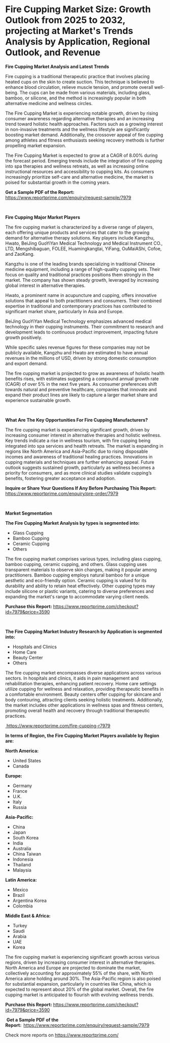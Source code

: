 <p><h1>Fire Cupping Market Size: Growth Outlook from 2025 to 2032, projecting at Market's Trends Analysis by Application, Regional Outlook, and Revenue</h1></p><p><strong>Fire Cupping Market Analysis and Latest Trends</strong></p>
<p><p>Fire cupping is a traditional therapeutic practice that involves placing heated cups on the skin to create suction. This technique is believed to enhance blood circulation, relieve muscle tension, and promote overall well-being. The cups can be made from various materials, including glass, bamboo, or silicone, and the method is increasingly popular in both alternative medicine and wellness circles.</p><p>The Fire Cupping Market is experiencing notable growth, driven by rising consumer awareness regarding alternative therapies and an increasing trend toward holistic health approaches. Factors such as a growing interest in non-invasive treatments and the wellness lifestyle are significantly boosting market demand. Additionally, the crossover appeal of fire cupping among athletes and fitness enthusiasts seeking recovery methods is further propelling market expansion.</p><p>The Fire Cupping Market is expected to grow at a CAGR of 8.00% during the forecast period. Emerging trends include the integration of fire cupping into spa therapies and wellness retreats, as well as increasing online instructional resources and accessibility to cupping kits. As consumers increasingly prioritize self-care and alternative medicine, the market is poised for substantial growth in the coming years.</p></p>
<p><strong>Get a Sample PDF of the Report:&nbsp;</strong> <a href="https://www.reportprime.com/enquiry/request-sample/7979?utm_campaign=3057&utm_medium=2&utm_source=Github&utm_content=ia&utm_term=19032025&utm_id=fire-cupping">https://www.reportprime.com/enquiry/request-sample/7979</a></p>
<p>&nbsp;</p>
<p><strong>Fire Cupping Major Market Players</strong></p>
<p><p>The fire cupping market is characterized by a diverse range of players, each offering unique products and services that cater to the growing demand for alternative therapy solutions. Key players include Kangzhu, Hwato, BeiJing GuoYiYan Medical Technology and Medical Instrument CO., LTD, Mengshibaguan, FOLEE, Huamingkangtai, YiFang, OuMaiAShi, Cofoe, and ZaoKang.</p><p>Kangzhu is one of the leading brands specializing in traditional Chinese medicine equipment, including a range of high-quality cupping sets. Their focus on quality and traditional practices positions them strongly in the market. The company has shown steady growth, leveraged by increasing global interest in alternative therapies.</p><p>Hwato, a prominent name in acupuncture and cupping, offers innovative solutions that appeal to both practitioners and consumers. Their combined expertise in traditional and contemporary practices has contributed to significant market share, particularly in Asia and Europe.</p><p>BeiJing GuoYiYan Medical Technology emphasizes advanced medical technology in their cupping instruments. Their commitment to research and development leads to continuous product improvement, impacting future growth positively.</p><p>While specific sales revenue figures for these companies may not be publicly available, Kangzhu and Hwato are estimated to have annual revenues in the millions of USD, driven by strong domestic consumption and export demand.</p><p>The fire cupping market is projected to grow as awareness of holistic health benefits rises, with estimates suggesting a compound annual growth rate (CAGR) of over 5% in the next five years. As consumer preferences shift towards natural and preventive healthcare, companies that innovate and expand their product lines are likely to capture a larger market share and experience sustainable growth.</p></p>
<p>&nbsp;</p>
<p><strong>What Are The Key Opportunities For Fire Cupping Manufacturers?</strong></p>
<p><p>The fire cupping market is experiencing significant growth, driven by increasing consumer interest in alternative therapies and holistic wellness. Key trends indicate a rise in wellness tourism, with fire cupping being integrated into spa services and health retreats. The market is expanding in regions like North America and Asia-Pacific due to rising disposable incomes and awareness of traditional healing practices. Innovations in cupping materials and techniques are further enhancing appeal. Future outlook suggests sustained growth, particularly as wellness becomes a priority for consumers, and as more clinical studies validate cupping’s benefits, fostering greater acceptance and adoption.</p></p>
<p><strong>Inquire or Share Your Questions If Any Before Purchasing This Report:</strong> <a href="https://www.reportprime.com/enquiry/pre-order/7979?utm_campaign=3057&utm_medium=2&utm_source=Github&utm_content=ia&utm_term=19032025&utm_id=fire-cupping">https://www.reportprime.com/enquiry/pre-order/7979</a></p>
<p>&nbsp;</p>
<p><strong>Market Segmentation</strong></p>
<p><strong>The Fire Cupping Market Analysis by types is segmented into:</strong></p>
<p><ul><li>Glass Cupping</li><li>Bamboo Cupping</li><li>Ceramic Cupping</li><li>Others</li></ul></p>
<p><p>The fire cupping market comprises various types, including glass cupping, bamboo cupping, ceramic cupping, and others. Glass cupping uses transparent materials to observe skin changes, making it popular among practitioners. Bamboo cupping employs natural bamboo for a unique aesthetic and eco-friendly option. Ceramic cupping is valued for its durability and ability to retain heat effectively. Other cupping types may include silicone or plastic variants, catering to diverse preferences and expanding the market's range to accommodate varying client needs.</p></p>
<p><strong>Purchase this Report:&nbsp;</strong><a href="https://www.reportprime.com/checkout?id=7979&price=3590&utm_campaign=3057&utm_medium=2&utm_source=Github&utm_content=ia&utm_term=19032025&utm_id=fire-cupping">https://www.reportprime.com/checkout?id=7979&price=3590</a></p>
<p>&nbsp;</p>
<p><strong>The Fire Cupping Market Industry Research by Application is segmented into:</strong></p>
<p><ul><li>Hospitals and Clinics</li><li>Home Care</li><li>Beauty Center</li><li>Others</li></ul></p>
<p><p>The fire cupping market encompasses diverse applications across various sectors. In hospitals and clinics, it aids in pain management and rehabilitation therapies, enhancing patient recovery. Home care settings utilize cupping for wellness and relaxation, providing therapeutic benefits in a comfortable environment. Beauty centers offer cupping for skincare and body contouring, attracting clients seeking holistic treatments. Additionally, the market includes other applications in wellness spas and fitness centers, promoting overall health and recovery through traditional therapeutic practices.</p></p>
<p><a href="https://www.reportprime.com/fire-cupping-r7979?utm_campaign=3057&utm_medium=2&utm_source=Github&utm_content=ia&utm_term=19032025&utm_id=fire-cupping">&nbsp;https://www.reportprime.com/fire-cupping-r7979</a></p>
<p><strong>In terms of Region, the Fire Cupping Market Players available by Region are:</strong></p>
<p>
    <p> <strong> North America: </strong>
        <ul>
            <li>United States</li>
            <li>Canada</li>
        </ul>
        </p> 
    <p> <strong> Europe: </strong>
        <ul>
            <li>Germany</li>
            <li>France</li>
            <li>U.K.</li>
            <li>Italy</li>
            <li>Russia</li>
        </ul>
        </p> 
    <p> <strong> Asia-Pacific: </strong>
        <ul>
            <li>China</li>
            <li>Japan</li>
            <li>South Korea</li>
            <li>India</li>
            <li>Australia</li>
            <li>China Taiwan</li>
            <li>Indonesia</li>
            <li>Thailand</li>
            <li>Malaysia</li>
        </ul>
        </p> 
    <p> <strong> Latin America: </strong>
        <ul>
            <li>Mexico</li>
            <li>Brazil</li>
            <li>Argentina Korea</li>
            <li>Colombia</li>
        </ul>
        </p> 
    <p> <strong> Middle East & Africa: </strong>
        <ul>
            <li>Turkey</li>
            <li>Saudi</li>
            <li>Arabia</li>
            <li>UAE</li>
            <li>Korea</li>
        </ul>
    </p>
    </p>
<p><p>The fire cupping market is experiencing significant growth across various regions, driven by increasing consumer interest in alternative therapies. North America and Europe are projected to dominate the market, collectively accounting for approximately 55% of the share, with North America alone holding around 30%. The Asia-Pacific region is also poised for substantial expansion, particularly in countries like China, which is expected to represent about 20% of the global market. Overall, the fire cupping market is anticipated to flourish with evolving wellness trends.</p></p>
<p><strong>Purchase this Report: </strong><a href="https://www.reportprime.com/checkout?id=7979&price=3590&utm_campaign=3057&utm_medium=2&utm_source=Github&utm_content=ia&utm_term=19032025&utm_id=fire-cupping">https://www.reportprime.com/checkout?id=7979&price=3590</a></p>
<p>&nbsp;<strong>Get a Sample PDF of the Report:&nbsp;&nbsp;</strong><a href="https://www.reportprime.com/enquiry/request-sample/7979?utm_campaign=3057&utm_medium=2&utm_source=Github&utm_content=ia&utm_term=19032025&utm_id=fire-cupping">https://www.reportprime.com/enquiry/request-sample/7979</a></p>
<p><strong></strong></p>
<p>Check more reports on <a href="https://www.reportprime.com/?utm_campaign=3057&utm_medium=2&utm_source=Github&utm_content=ia&utm_term=19032025&utm_id=fire-cupping">https://www.reportprime.com/</a></p>